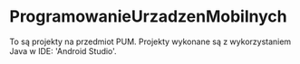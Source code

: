 # ProgramowanieUrzadzenMobilnych
To są projekty na przedmiot PUM. Projekty wykonane są z wykorzystaniem Java w IDE: 'Android Studio'.
